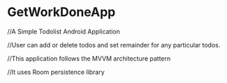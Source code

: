 # GetWorkDoneApp
//A Simple Todolist Android Application

//User can add or delete todos and set remainder for any
particular todos.


//This application follows the MVVM architecture pattern

//It uses Room persistence library 
